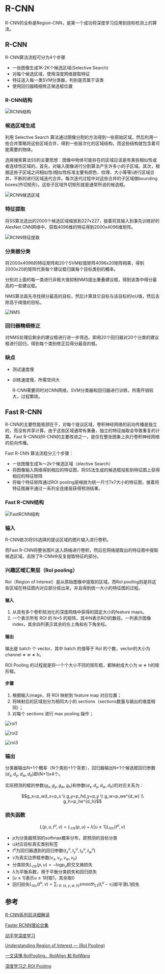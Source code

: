 # R-CNN

R-CNN的全称是Region-CNN，是第一个成功将深度学习应用到目标检测上的算法。

## R-CNN

R-CNN算法流程可分为4个步骤
- 一张图像生成1K-2K个候选区域(Selective Search)
- 对每个候选区域，使用深度网络提取特征
- 特征送入每一类SVM分类器，判别是否属于该类
- 使用回归器精细修正候选框位置

### R-CNN结构

![RCNN结构](./img/r-cnn.svg)

### 候选区域生成

利用 Selective Search 算法通过图像分割的方法得到一些原始区域，然后利用一些合并策略将这些区域合并，得到一些层次化的区域结构，而这些结构就包含着可能需要的物体。

选择搜索算法SS的主要思想：图像中物体可能存在的区域应该是有某些相似性或者连续性区域的。首先，对输入图像进行分割算法产生许多小的子区域。其次，根据这些子区域之间相似性(相似性标准主要有颜色、纹理、大小等等)进行区域合并，不断的进行区域迭代合并。每次迭代过程中对这些合并的子区域做bounding boxes(外切矩形)，这些子区域外切矩形就是通常所说的候选框。

![RCNN候选区域](./img/rcnn1.png)

### 特征提取

将SS算法选出的2000个候选区域缩放到227x227，接着将其输入到事先训练好的AlexNet CNN网络中，获取4096维的特征得到2000x4096维矩阵。

![RCNN特征提取](./img/rcnn2.png)

### 分类器分类

将2000x4096的特征矩阵和20个SVM权值矩阵4096x20矩阵相乘，得到2000x20的矩阵代表每个建议框归属每个目标类别的概率。

分别对上面的每一类进行非极大值抑制NMS提出重叠建议框，得到该类中得分最高的一些建议框。

NMS算法首先寻找得分最高的目标，然后计算其它目标与该目标的IoU值，然后去除高于阈值的目标。

![NMS](./img/rcnn3.png)

### 回归器精细修正

对NMS处理后剩余的建议框进行进一步筛选，即用20个回归器对20个分类的建议框进行回归，得到每个类别修正后得分最高的框。

### 缺点

- 测试速度慢
- 训练速度慢，所需空间大

    R-CNN需要同时对CNN网络，SVM分类器和回归器进行训练，所需开销较大，过程繁琐。

## Fast R-CNN

R-CNN的主要性能瓶颈在于，对每个提议区域，卷积神经网络的前向传播是独立的，而没有共享计算。由于这些区域通常有重叠，独立的特征抽取会导致重复的计算。Fast R-CNN对R-CNN的主要改进之一，是仅在整张图象上执行卷积神经网络的前向传播。

Fast R-CNN 算法流程分三个步骤：
- 一张图像生成1k～2k个候选区域（elective Search）
- 将图像输入网络得到相应的特征图，将SS法生成的候选框投影到特征图上获得相应的特征矩阵
- 将每个特征矩阵通过ROI pooling层缩放为统一尺寸7x7大小的特征图，接着将特征图展平通过一系列全连接层获得预测结果。

### Fast R-CNN结构

![FastRCNN结构](./img/fast-rcnn.svg)

### 输入

R-CNN依次将SS选择的提议区域的图片输入进行卷积。

而Fast R-CNN将整张图片送入网络进行卷积，然后在网络提取出的特征图中提取候选区域，去除了R-CNN中反复提取特征的部分。

### 兴趣区域汇聚层（RoI pooling）

RoI（Region of Interest）是从原始图像中提取的区域。而RoI pooling则是将这些区域在特征图内对应部分抠出来，并且得到统一大小的特征图的过程。

#### 输入

1. 从具有多个卷积核池化的深度网络中获得的固定大小的feature maps。
2. 一个表示所有 ROI 的 N*5 的矩阵，其中N表示ROI的数目。一列表示图像index，其余四列表示其余的左上角和右下角坐标。

#### 输出

输出是 batch 个 vector，其中 batch 的值等于 RoI 的个数，vector的大小为 channel ∗ w ∗ h。

ROI Pooling 的过程就是将一个个大小不同的矩形框，都映射成大小为 w ∗ h的矩形框。

#### 步骤

1. 根据输入image，将 ROI 映射到 feature map 对应位置；
2. 将映射后的区域划分为相同大小的 sections（sections数量与输出的维度相同）；
3. 对每个 sections 进行 max pooling 操作；

![roi1](./img/roi1.png)

![roi2](./img/roi2.png)

![roi3](./img/roi3.gif)

### 输出

分类器输出N+1个概率（N个类别+1个背景），回归器输出N+1个候选框回归参数$(d_x,d_y,d_w,d_h)$即(N+1)x4个。

实际预测的框的参数$(g_x,g_y,g_w,g_h)$和参数$(d_x,d_y,d_w,d_h)$的对应关系为：

$$g_x=p_wd_x+p_x \\ g_y=p_hd_y+p_y \\ g_w=p_we^{d_w} \\ g_h=p_he^{d_h}$$

### 损失函数

$$L(p,u,t^u,v)=L_{cls}(p,u)+\lambda[u\ge1]L_{loc}(t^u,v)$$

- p为分类器预测的softmax概率分布，即预测的目标分类
- u对应目标真实类别标签
- $t^u$为回归器遇到的回归参数$(t_x^u,t_y^u,t_h^u,t_w^u)$
- v为真实边界框参数$(v_x,v_y,v_w,v_h)$
- 分类损失$L_{cls}(p,u)=-logp_u$即交叉熵损失
- $\lambda$为平衡系数，用于平衡分类损失和回归损失
- $[u\ge1]$表示$u\ge1$时取1，其余取0
- 回归损失$L_{loc}(t^u,v)=\sum_{i\in(x,y,w,h)}smooth_{L1}(t_i^u-v_i)$即平滑L1损失

## 参考

[R-CNN系列巨详细解读](https://zhuanlan.zhihu.com/p/658024219)

[Faster RCNN理论合集](https://www.bilibili.com/video/BV1af4y1m7iL/)

[动手学深度学习](https://zh-v2.d2l.ai/chapter_computer-vision/rcnn.html#id5)

[Understanding Region of Interest — (RoI Pooling)](https://towardsdatascience.com/understanding-region-of-interest-part-1-roi-pooling-e4f5dd65bb44)

[一文读懂 RoIPooling、RoIAlign 和 RoIWarp](https://cloud.tencent.com/developer/article/1689064)

[深度学习之 ROI Pooling](https://blog.csdn.net/fenglepeng/article/details/117885129)